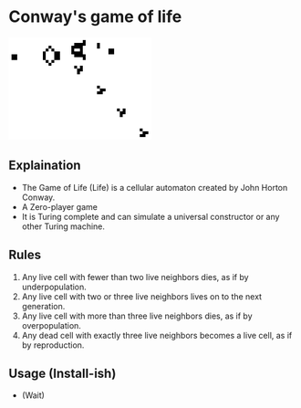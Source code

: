 # Conway's game of life

![](https://github.com/sepehrskysh1376/GameOfLife/blob/master/Gospers_glider_gun.gif)

## Explaination
* The Game of Life (Life) is a cellular automaton created by John Horton Conway.
* A Zero-player game
* It is Turing complete and can simulate a universal constructor or any other Turing machine.

## Rules
1. Any live cell with fewer than two live neighbors dies, as if by underpopulation.
2. Any live cell with two or three live neighbors lives on to the next generation.
3. Any live cell with more than three live neighbors dies, as if by overpopulation.
4. Any dead cell with exactly three live neighbors becomes a live cell, as if by reproduction.

## Usage (Install-ish)
* (Wait)
